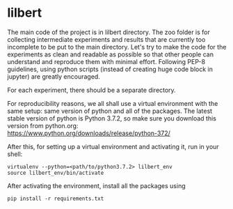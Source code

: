 # lilbert

The main code of the project is in lilbert directory. The zoo folder is for collecting intermediate experiments and results that are currently too incomplete to be put to the main directory. Let's try to make the code for the experiments as clean and readable as possible so that other people can understand and reproduce them with minimal effort. Following PEP-8 guidelines, using python scripts (instead of creating huge code block in jupyter) are greatly encouraged.

For each experiment, there should be a separate directory.

For reproducibility reasons, we all shall use a virtual environment with the same setup: same version of python and all of the packages.
The latest stable version of python is Python 3.7.2, so make sure you download this version from python.org: https://www.python.org/downloads/release/python-372/

After this, for setting up a virtual environment and activating it, run in your shell:
```
virtualenv --python=<path/to/python3.7.2> lilbert_env
source lilbert_env/bin/activate
```
After activating the environment, install all the packages using
```
pip install -r requirements.txt
```

